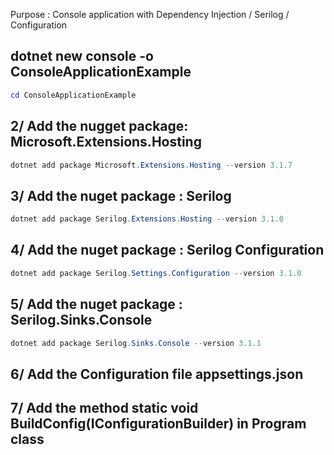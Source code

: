 Purpose : Console application with Dependency Injection / Serilog / Configuration


## dotnet new console -o ConsoleApplicationExample
```Powershell
cd ConsoleApplicationExample
```

## 2/ Add the nugget package: Microsoft.Extensions.Hosting
```Powershell
dotnet add package Microsoft.Extensions.Hosting --version 3.1.7
```

## 3/ Add the nuget package : Serilog
```Powershell
dotnet add package Serilog.Extensions.Hosting --version 3.1.0
```

## 4/ Add the nuget package : Serilog Configuration
```Powershell
dotnet add package Serilog.Settings.Configuration --version 3.1.0
```

## 5/ Add the nuget package : Serilog.Sinks.Console
```Powershell
dotnet add package Serilog.Sinks.Console --version 3.1.1
```

## 6/ Add the Configuration file appsettings.json

## 7/ Add the method static void BuildConfig(IConfigurationBuilder) in Program class


